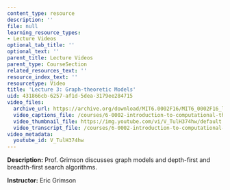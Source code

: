 ```yaml
---
content_type: resource
description: ''
file: null
learning_resource_types:
- Lecture Videos
optional_tab_title: ''
optional_text: ''
parent_title: Lecture Videos
parent_type: CourseSection
related_resources_text: ''
resource_index_text: ''
resourcetype: Video
title: 'Lecture 3: Graph-theoretic Models'
uid: 431866cb-6257-af1d-5dea-3179ee284715
video_files:
  archive_url: https://archive.org/download/MIT6.0002F16/MIT6_0002F16_lec03_300k.mp4
  video_captions_file: /courses/6-0002-introduction-to-computational-thinking-and-data-science-fall-2016/16ac952ca7a856bdb21e9083946f188e_V_TulH374hw.vtt
  video_thumbnail_file: https://img.youtube.com/vi/V_TulH374hw/default.jpg
  video_transcript_file: /courses/6-0002-introduction-to-computational-thinking-and-data-science-fall-2016/6d7386392e8349068141a7c2df2dead9_V_TulH374hw.pdf
video_metadata:
  youtube_id: V_TulH374hw
---
```


**Description:** Prof. Grimson discusses graph models and depth-first and breadth-first search algorithms.

**Instructor:** Eric Grimson
